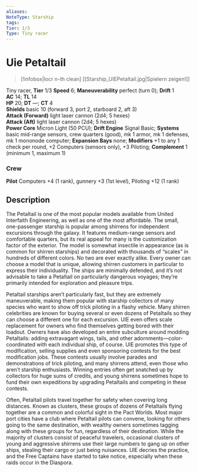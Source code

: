 ```yaml
---
aliases: 
NoteType: Starship
tags: 
Tier: 1/3
Type: Tiny racer
---
```


# Uie Petaltail

> [!infobox|locr n-th clean]
>  [[Starship_UIEPetaltail.jpg|Spielern zeigen!]]
> 
Tiny racer, **Tier** 1/3 
**Speed** 6; **Maneuverability** perfect (turn 0); **Drift** 1  
**AC** 14; **TL** 14  
**HP** 20; **DT** —; **CT** 4  
**Shields** basic 10 (forward 3, port 2, starboard 2, aft 3)  
**Attack (Forward)** light laser cannon (2d4; 5 hexes)  
**Attack (Aft)** light laser cannon (2d4; 5 hexes)  
**Power Core** Micron Light (50 PCU); **Drift Engine** Signal Basic; **Systems** basic mid-range sensors, crew quarters (good), mk 1 armor, mk 1 defenses, mk 1 mononode computer; **Expansion Bays** none; **Modifiers** +1 to any 1 check per round, +2 Computers (sensors only), +3 Piloting; **Complement** 1 (minimum 1, maximum 1)

### Crew

**Pilot** Computers +4 (1 rank), gunnery +3 (1st level), Piloting +12 (1 rank)

## Description

The Petaltail is one of the most popular models available from United Interfaith Engineering, as well as one of the most affordable. The small, one-passenger starship is popular among shirrens for independent excursions through the galaxy. It features medium-range sensors and comfortable quarters, but its real appeal for many is the customization factor of the exterior. The model is somewhat insectile in appearance (as is common for shirren starships) and decorated with thousands of “scales” in hundreds of different colors. No two are ever exactly alike. Every owner can choose a model that is unique, allowing shirren customers in particular to express their individuality. The ships are minimally defended, and it’s not advisable to take a Petaltail on particularly dangerous voyages; they’re primarily intended for exploration and pleasure trips.  
  
Petaltail starships aren’t particularly fast, but they are extremely maneuverable, making them popular with starship collectors of many species who want to show off trick piloting in a flashy vehicle. Many shirren celebrities are known for buying several or even dozens of Petaltails so they can choose a different one for each excursion. UIE even offers scale replacement for owners who find themselves getting bored with their loadout. Owners have also developed an entire subculture around modding Petaltails: adding extravagant wings, tails, and other adornments—color-coordinated with each individual ship, of course. UIE promotes this type of modification, selling supplies and even sponsoring contests for the best modification jobs. These contests usually involve parades and demonstrations of trick piloting, and many shirrens attend, even those who aren’t starship enthusiasts. Winning entries often get snatched up by collectors for huge sums of credits, and young shirrens sometimes hope to fund their own expeditions by upgrading Petaltails and competing in these contests.  
  
Often, Petaltail pilots travel together for safety when covering long distances. Known as clusters, these groups of dozens of Petaltails flying together are a common and colorful sight in the Pact Worlds. Most major port cities have a club where Petaltail pilots can convene, looking for others going to the same destination, with wealthy owners sometimes tagging along with these groups for fun, regardless of their destination. While the majority of clusters consist of peaceful travelers, occasional clusters of young and aggressive shirrens use their large numbers to gang up on other ships, stealing their cargo or just being nuisances. UIE decries the practice, and the Free Captains have started to take notice, especially when these raids occur in the Diaspora.

